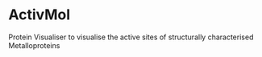 # ActivMol
Protein Visualiser to visualise the active sites of structurally characterised Metalloproteins
